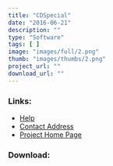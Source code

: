 ```yaml
---
title: "CDSpecial"
date: "2016-06-21"
description: ""
type: "Software"
tags: [ ]
image: "images/full/2.png"
thumb: "images/thumbs/2.png"
project_url: ""
download_url: ""
---
```



### Links:
- <a href="http://freshmeat.net/projects/cchotkey/">Help</a>
- <a href="mailto:cchotkeys@coin-c.com">Contact Address</a>
- <a href="http://www.coin-c.com/hotkeys.html">Project Home Page</a>

### Download:  